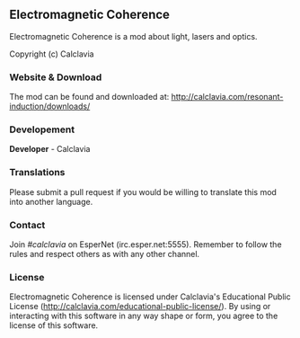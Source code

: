 ## Electromagnetic Coherence
Electromagnetic Coherence is a mod about light, lasers and optics.

Copyright (c) Calclavia

### Website & Download
The mod can be found and downloaded at: http://calclavia.com/resonant-induction/downloads/

### Developement
**Developer** - Calclavia


### Translations
Please submit a pull request if you would be willing to translate this mod into another language.

### Contact
Join *#calclavia* on EsperNet (irc.esper.net:5555). Remember to follow the rules and respect others as with any other channel.

### License
Electromagnetic Coherence is licensed under Calclavia's Educational Public License (http://calclavia.com/educational-public-license/).
By using or interacting with this software in any way shape or form, you agree to the license of this software.